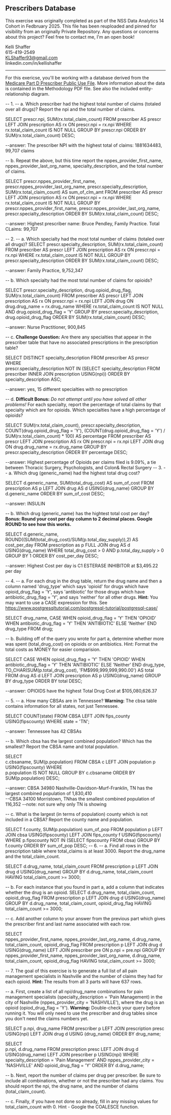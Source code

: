 ## Prescribers Database

This exercise was originally completed as part of the NSS Data Analytics 14 Cohort in Fedbruary 2025. This file has been reuploaded and pinned for visibility from an originally Private Repository. 
Any questions or concerns about this project? Feel free to contact me, I'm an open book!

Kelli Shaffer <br />
615-419-2549 <br />
KLShaffer93@gmail.com <br />
linkedin.com/in/kellishaffer

---

For this exericse, you'll be working with a database derived from the [Medicare Part D Prescriber Public Use File](https://www.hhs.gov/guidance/document/medicare-provider-utilization-and-payment-data-part-d-prescriber-0). More information about the data is contained in the Methodology PDF file. See also the included entity-relationship diagram.

-- 1. 
--     a. Which prescriber had the highest total number of claims (totaled over all drugs)? Report the npi and the total number of claims.

SELECT 
	prescr.npi, 
	SUM(rx.total_claim_count)
FROM 
	prescriber AS prescr
LEFT JOIN 
	prescription AS rx
ON 
	prescr.npi = rx.npi
WHERE 
	rx.total_claim_count IS NOT NULL
GROUP BY 
	prescr.npi
ORDER BY 
	SUM(rx.total_claim_count) DESC;

--answer: The prescriber NPI with the highest total of claims: 1881634483, 99,707 claims
    
--     b. Repeat the above, but this time report the nppes_provider_first_name, nppes_provider_last_org_name,  specialty_description, and the total number of claims.

SELECT 
	prescr.nppes_provider_first_name, 
	prescr.nppes_provider_last_org_name, 
	prescr.specialty_description, 
	SUM(rx.total_claim_count) AS sum_of_clm_amt
FROM 
	prescriber AS prescr
LEFT JOIN 
	prescription AS rx
ON 
	prescr.npi = rx.npi
WHERE 
	rx.total_claim_count IS NOT NULL
GROUP BY
	prescr.nppes_provider_first_name, 
	prescr.nppes_provider_last_org_name, 
	prescr.specialty_description
ORDER BY 
	SUM(rx.total_claim_count) DESC;

--answer: Highest prescriber name: Bruce Pendley, Family Practice. Total CLaims: 99,707

-- 2. 
--     a. Which specialty had the most total number of claims (totaled over all drugs)?
SELECT 
	prescr.specialty_description, 
	SUM(rx.total_claim_count)
FROM 
	prescriber AS prescr 
LEFT JOIN 
	prescription AS rx
ON 
	prescr.npi = rx.npi
WHERE 
	rx.total_claim_count IS NOT NULL
GROUP BY 
	prescr.specialty_description
ORDER BY 
	SUM(rx.total_claim_count) DESC;

--answer: Family Practice, 9,752,347


--     b. Which specialty had the most total number of claims for opioids?

SELECT 
	prescr.specialty_description, 
	drug.opioid_drug_flag, 
	SUM(rx.total_claim_count)
FROM 
	prescriber AS prescr
LEFT JOIN 
	prescription AS rx
ON 
	prescr.npi = rx.npi
LEFT JOIN 
	drug
ON 
	drug.drug_name = rx.drug_name
WHERE 
	rx.total_claim_count IS NOT NULL AND 
	drug.opioid_drug_flag = 'Y'
GROUP BY 
	prescr.specialty_description, 
	drug.opioid_drug_flag
ORDER BY SUM(rx.total_claim_count) DESC;

--answer: Nurse Practitioner, 900,845

--     c. **Challenge Question:** Are there any specialties that appear in the prescriber table that have no associated prescriptions in the prescription table?

SELECT DISTINCT
	specialty_description
FROM 
	 prescriber AS prescr
WHERE	
	prescr.specialty_description NOT IN 
	(SELECT specialty_description 
	FROM prescriber
	INNER JOIN prescription
	USING(npi))
ORDER BY
	specialty_description ASC;

	

--answer: yes, 15 different specialties with no prescription

--     d. **Difficult Bonus:** *Do not attempt until you have solved all other problems!* For each specialty, report the percentage of total claims by that specialty which are for opioids. Which specialties have a high percentage of opioids?

SELECT 
	SUM(rx.total_claim_count),
	prescr.specialty_description,
	COUNT(drug.opioid_drug_flag = 'Y'),
	(COUNT(drug.opioid_drug_flag = 'Y') / SUM(rx.total_claim_count) * 100) AS percentage
FROM prescriber AS prescr 
LEFT JOIN 
	prescription AS rx
ON 
	prescr.npi = rx.npi
LEFT JOIN 
	drug
ON 
	drug.drug_name = rx.drug_name
GROUP BY 
	prescr.specialty_description
ORDER BY 
	percentage DESC;


--answer: Highest percentage of Opioids per claims filed is 9.09%, a tie between Thoracic Surgery, Psychologists, and Colon& Rectal Surgery
-- 3. 
--     a. Which drug (generic_name) had the highest total drug cost?

SELECT 
	d.generic_name, 
	SUM(total_drug_cost) AS sum_of_cost
FROM 
	prescription AS p
LEFT JOIN 
	drug AS d
USING(drug_name)
GROUP BY d.generic_name
ORDER BY sum_of_cost DESC;

--answer: INSULIN

--     b. Which drug (generic_name) has the hightest total cost per day? **Bonus: Round your cost per day column to 2 decimal places. Google ROUND to see how this works.**



SELECT
	d.generic_name, 
	ROUND((SUM(total_drug_cost)/SUM(p.total_day_supply)),2) AS cost_per_day
FROM 
	prescription as p
FULL JOIN 
	drug AS d
USING(drug_name)
WHERE 
	total_drug_cost > 0
	AND
	p.total_day_supply > 0
GROUP BY 1
ORDER BY
	cost_per_day DESC;



--answer: Highest Cost per day is C1 ESTERASE INHIBITOR at $3,495.22 per day

-- 4. 
--     a. For each drug in the drug table, return the drug name and then a column named 'drug_type' which says 'opioid' for drugs which have opioid_drug_flag = 'Y', says 'antibiotic' for those drugs which have antibiotic_drug_flag = 'Y', and says 'neither' for all other drugs. **Hint:** You may want to use a CASE expression for this. See https://www.postgresqltutorial.com/postgresql-tutorial/postgresql-case/ 

SELECT 
	drug_name,
	CASE 
	WHEN opioid_drug_flag = 'Y' THEN 'OPIOID'
	WHEN antibiotic_drug_flag = 'Y' THEN 'ANTIBIOTIC'
	ELSE 'Neither'
	END drug_type
FROM 
	drug;


--     b. Building off of the query you wrote for part a, determine whether more was spent (total_drug_cost) on opioids or on antibiotics. Hint: Format the total costs as MONEY for easier comparision.

SELECT 
	CASE 
	WHEN opioid_drug_flag = 'Y' THEN 'OPIOID'
	WHEN antibiotic_drug_flag = 'Y' THEN 'ANTIBIOTIC'
	ELSE 'Neither'
	END drug_type,
	TO_CHAR(SUM(p.total_drug_cost), 'FM$999,999,999,990.00') AS total
FROM 
	drug AS d
LEFT JOIN 
	prescription AS p
USING(drug_name)
GROUP BY
	drug_type
ORDER BY 
	total DESC;

--answer: OPIOIDS have the highest Total Drug Cost at $105,080,626.37

-- 5. 
--     a. How many CBSAs are in Tennessee? **Warning:** The cbsa table contains information for all states, not just Tennessee.

SELECT 
	COUNT(state)
FROM
	CBSA
LEFT JOIN
	fips_county
USING(fipscounty)
WHERE 
	state = 'TN';



--answer: Tennessee has 42 CBSAs

--     b. Which cbsa has the largest combined population? Which has the smallest? Report the CBSA name and total population.

SELECT	
	c.cbsaname,
	SUM(p.population)
FROM
	CBSA c
LEFT JOIN
	population p
USING(fipscounty)
WHERE	
	p.population IS NOT NULL
GROUP BY 
	c.cbsaname
ORDER BY
	SUM(p.population) DESC;


--answer: CBSA 34980 Nashville-Davidson-Murf-Franklin, TN has the largest combined population of 1,830,410     
--CBSA 34100 Morristown, TNhas the smallest combined population of 116,352
--note: not sure why only TN is showing

--     c. What is the largest (in terms of population) county which is not included in a CBSA? Report the county name and population.

SELECT 
	f.county, 
	SUM(p.population) sum_of_pop
FROM 
	population p
LEFT JOIN 
	cbsa
USING(fipscounty)
LEFT JOIN 
	fips_county f
USING(fipscounty)
WHERE 
	p.fipscounty NOT IN (SELECT fipscounty FROM cbsa)
GROUP BY 
	f.county
ORDER BY 
	sum_of_pop DESC;
-- 6. 
--     a. Find all rows in the prescription table where total_claims is at least 3000. Report the drug_name and the total_claim_count.

SELECT
	d.drug_name,
	total_claim_count
FROM 
	prescription p
LEFT JOIN
	drug d
USING(drug_name)
GROUP BY 
	d.drug_name,
	total_claim_count
HAVING 
	total_claim_count >= 3000;

--     b. For each instance that you found in part a, add a column that indicates whether the drug is an opioid.
SELECT
	d.drug_name,
	total_claim_count,
	opioid_drug_flag
FROM 
	prescription p
LEFT JOIN
	drug d
USING(drug_name)
GROUP BY 
	d.drug_name,
	total_claim_count,
	opioid_drug_flag
HAVING 
	total_claim_count >= 3000;

--     c. Add another column to your answer from the previous part which gives the prescriber first and last name associated with each row.

SELECT	
	nppes_provider_first_name,
	nppes_provider_last_org_name,
	d.drug_name,
	total_claim_count,
	opioid_drug_flag
FROM 
	prescription p
LEFT JOIN
	drug d
USING(drug_name)
LEFT JOIN 
	prescriber pre
ON
	p.npi = pre.npi
GROUP BY 
	nppes_provider_first_name,
	nppes_provider_last_org_name,
	d.drug_name,
	total_claim_count,
	opioid_drug_flag
HAVING 
	total_claim_count >= 3000;

-- 7. The goal of this exercise is to generate a full list of all pain management specialists in Nashville and the number of claims they had for each opioid. **Hint:** The results from all 3 parts will have 637 rows.

--     a. First, create a list of all npi/drug_name combinations for pain management specialists (specialty_description = 'Pain Management) in the city of Nashville (nppes_provider_city = 'NASHVILLE'), where the drug is an opioid (opiod_drug_flag = 'Y'). **Warning:** Double-check your query before running it. You will only need to use the prescriber and drug tables since you don't need the claims numbers yet.

SELECT
	p.npi,
	drug_name
FROM 
	prescriber p
LEFT JOIN 
	prescription presc
USING(npi)
LEFT JOIN
	drug d
USING (drug_name)
ORDER BY
	drug_name;


SELECT	
	p.npi,
	d.drug_name
FROM
	prescription presc
LEFT JOIN
	drug d
USING(drug_name)
LEFT JOIN
	prescriber p
USING(npi)
WHERE
	specialty_description = 'Pain Management'
	AND
	nppes_provider_city = 'NASHVILLE'
	AND
	opioid_drug_flag = 'Y'
ORDER BY
	d.drug_name;


--     b. Next, report the number of claims per drug per prescriber. Be sure to include all combinations, whether or not the prescriber had any claims. You should report the npi, the drug name, and the number of claims (total_claim_count).
    
--     c. Finally, if you have not done so already, fill in any missing values for total_claim_count with 0. Hint - Google the COALESCE function.

